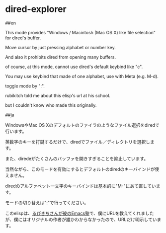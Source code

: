 # dired-explorer

##en

This mode provides "Windows / Macintosh (Mac OS X) like file selection" for dired's buffer.

Move cursor by just pressing alphabet or number key.

And also it prohibits dired from opening many buffers.

of course, at this mode, cannot use dired's default keybind like "c".

You may use keybind that made of one alphabet, use with Meta (e.g. M-d).

toggle mode by ":".

rubikitch told me about this elisp's url at his school.

but I couldn't know who made this originally.

##ja

WindowsやMac OS Xのデフォルトのファイラのようなファイル選択をdiredで行います。

英数字のキーを打鍵するだけで、diredでファイル／ディレクトリを選択します。

また、diredeがたくさんのバッファを開きすぎることを抑止しています。

当然ながら、このモードを有効にするとデフォルトのdiredのキーバインドが使えません。

diredのアルファベット一文字のキーバインドは基本的に"M-"にあて直しています。

モードの切り替えは":"で行ってください。

このelispは、[るびきちさんが彼のEmacs塾](http://www.mag2.com/m/0001373131.html)で、僕にURLを教えてくれましたが、僕にはオリジナルの作者が誰かわからなかったので、URLだけ明示しています。
